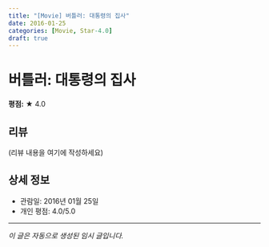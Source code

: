 ```yaml
---
title: "[Movie] 버틀러: 대통령의 집사"
date: 2016-01-25
categories: [Movie, Star-4.0]
draft: true
---
```


# 버틀러: 대통령의 집사

**평점:** ★ 4.0

## 리뷰

(리뷰 내용을 여기에 작성하세요)

## 상세 정보

- 관람일: 2016년 01월 25일
- 개인 평점: 4.0/5.0

---

*이 글은 자동으로 생성된 임시 글입니다.*

